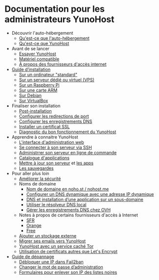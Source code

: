 # Documentation pour les administrateurs YunoHost

* Découvrir l'auto-hébergement
    * [Qu'est-ce que l'auto-hébergement](/selfhosting_fr)
    * [Qu'est-ce que YunoHost](/whatsyunohost_fr)
* Avant de se lancer
    * [Essayer YunoHost](/try_fr)
    * [Matériel compatible](/hardware_fr)
    * [À propos des fournisseurs d'accès internet](/isp_fr)
* [Guide d’installation](/install_fr)
    * [Sur un ordinateur "standard"](/install_iso_fr)
    * [Sur un serveur dédié ou virtuel (VPS)](/install_on_vps_fr)
    * [Sur un Raspberry Pi](/install_on_raspberry_fr)
    * [Sur une carte ARM](/install_on_arm_board_fr)
    * [Sur Debian](/install_on_debian_fr)
    * [Sur VirtualBox](/install_on_virtualbox_fr)
* Finaliser son installation
    * [Post-installation](/postinstall_fr)
    * [Configurer les redirections de port](/isp_box_config_fr)
    * [Configurer les enregistrements DNS](/dns_config_fr)
    * [Installer un certificat SSL](/certificate_fr)
    * [Diagnostic du bon fonctionnement du YunoHost](/diagnostic_fr)
* Apprendre à connaitre YunoHost
    * [L'interface d'administration web](/admin_fr)
    * [Se connecter à son serveur via SSH](/ssh_fr)
    * [Administrrer son serveur en ligne de commande](/commandline_fr)
    * [Catalogue d'applications](/apps_fr)
    * [Mettre à jour son serveur](/update_fr) et [les apps](/app_update_fr)
    * [Les sauvegardes](/backup_fr)
* Pour aller plus loin
    * [Améliorer la sécurité](/security_fr)
    * Noms de domaine
        * [Nom de domaine en noho.st / nohost.me](/dns_nohost_me_fr)
        * [Configurer un DNS dynamique avec une adresse IP dynamique](/dns_dynamicip_fr)
        * [DNS et installation d’une application sur un sous-domaine](/dns_subdomains_fr)
        * [Utiliser le résolveur DNS local](/dns_resolver_fr)
        * [Gérer les enregistrements DNS chez OVH](/OVH_fr)
    * Notes à propos de certains fournisseurs d'accès à Internet
       * [SFR](/isp_sfr_fr)
       * [Orange](/isp_orange_fr)
       * [Free](/isp_free_fr)
    * [Ajouter un stockage externe](/external_storage_fr)
    * [Migrer ses emails vers YunoHost](/email_migration_fr)
    * [YunoHost avec un service caché Tor](/torhiddenservice_fr)
    * [Utilisation de certificats autres que Let's Encrypt](/certificate_custom_fr)
* [Guide de dépannage](/troubleshooting_guide_fr)
    * [Débloquer une IP dans Fail2ban](/fail2ban_fr)
    * [Changer le mot de passe d’administration](/change_admin_password_fr)
    * [Formulaires pour enlever son IP des listes noires](/blacklist_forms_fr)
